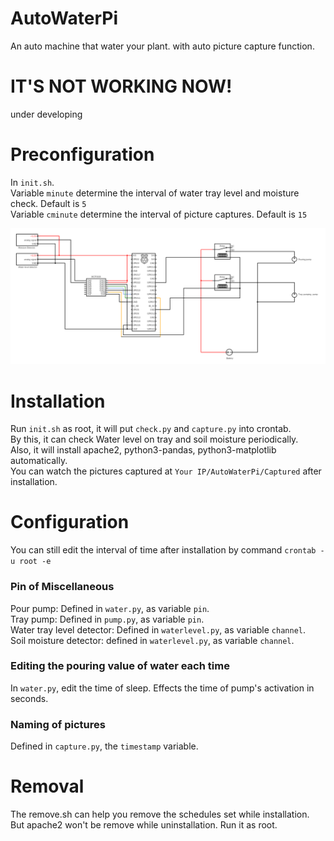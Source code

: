 # AutoWaterPi
An auto machine that water your plant. with auto picture capture function.

# IT'S NOT WORKING NOW!
under developing

# Preconfiguration    

In `init.sh`.  
Variable `minute` determine the interval of water tray level and moisture check. Default is `5`  
Variable `cminute` determine the interval of picture captures. Default is `15`  

![circuit](./circuit.png)
# Installation    

Run `init.sh` as root, it will put `check.py` and `capture.py` into crontab.  
By this, it can check Water level on tray and soil moisture periodically.  
Also, it will install apache2, python3-pandas, python3-matplotlib automatically.  
You can watch the pictures captured at `Your IP/AutoWaterPi/Captured` after installation.  


# Configuration
You can still edit the interval of time after installation by command `crontab -u root -e`

### Pin of Miscellaneous
Pour pump: Defined in `water.py`, as variable `pin`.  
Tray pump: Defined in `pump.py`, as variable `pin`.  
Water tray level detector: Defined in `waterlevel.py`, as variable `channel`.  
Soil moisture detector: defined in `waterlevel.py`, as variable `channel`.  

### Editing the pouring value of water each time
In `water.py`, edit the time of sleep. Effects the time of pump's activation in seconds.

### Naming of pictures
Defined in `capture.py`, the `timestamp` variable.

# Removal  
The remove.sh can help you remove the schedules set while installation.
But apache2 won't be remove while uninstallation.
Run it as root.
